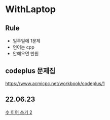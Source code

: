 # WithLaptop

## Rule
- 일주일에 1문제
- 언어는 cpp
- 안해오면 만원

## codeplus 문제집
https://www.acmicpc.net/workbook/codeplus/1

## 22.06.23
<a href=https://www.acmicpc.net/problem/1790> 수 이어 쓰기 2 </a>
